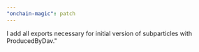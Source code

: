 ```yaml
---
"onchain-magic": patch
---
```


I add all exports necessary for initial version of subparticles with ProducedByDav."
